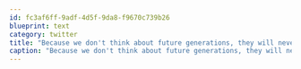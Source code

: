 ```yaml
---
id: fc3af6ff-9adf-4d5f-9da8-f9670c739b26
blueprint: text
category: twitter
title: "Because we don't think about future generations, they will never forget us.  - Henrik Tikkanen"
caption: "Because we don't think about future generations, they will never forget us.  - Henrik Tikkanen"
---
```

